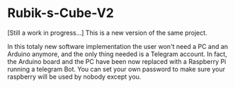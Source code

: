 # Rubik-s-Cube-V2
[Still a work in progress...]
This is a new version of the same project.

In this totaly new software implementation the user won't need a PC and an Arduino anymore, and the only thing needed is a Telegram account. In fact, the Arduino board and the PC have been now replaced with a Raspberry Pi running a telegram Bot. You can set your own password to make sure your raspberry will be used by nobody except you.

